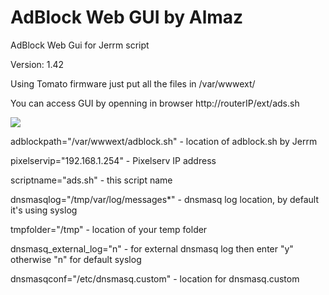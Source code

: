 AdBlock Web GUI by Almaz
==============

AdBlock Web Gui for Jerrm script

Version: 1.42

Using Tomato firmware just put all the files in /var/wwwext/

You can access GUI by openning in browser http://routerIP/ext/ads.sh 

<img src="http://i31.photobucket.com/albums/c358/Almazick/AdBlockWebGui_zps176c6163.jpg">

adblockpath="/var/wwwext/adblock.sh" 	-	location of adblock.sh by Jerrm

pixelservip="192.168.1.254"			 	-	Pixelserv IP address	
	
scriptname="ads.sh"						-	this script name

dnsmasqlog="/tmp/var/log/messages*"		-	dnsmasq log location, by default it's using syslog

tmpfolder="/tmp"						- 	location of your temp folder

dnsmasq_external_log="n"				-	for external dnsmasq log then enter "y" otherwise "n" for default syslog

dnsmasqconf="/etc/dnsmasq.custom"		-	location for dnsmasq.custom
